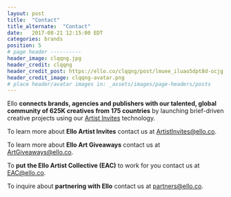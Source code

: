 ```yaml
---
layout: post
title:  "Contact"
title_alternate:  "Contact"
date:   2017-08-21 12:15:00 EDT
categories: brands
position: 5
# page header ----------
header_image: clqqng.jpg
header_credit: clqqng
header_credit_post: https://ello.co/clqqng/post/lmuee_iluao5dpt8d-ocjg
header_credit_image: clqqng-avatar.png
# place header/avatar images in: _assets/images/page-headers/posts
---
```


Ello **connects brands, agencies and publishers with our talented, global community of 625K creatives from 175 countries** by launching brief-driven creative projects using our [Artist Invites](https://ello.co/artist-invites) technology.

To learn more about **Ello Artist Invites** contact us at ArtistInvites@ello.co.

To learn more about **Ello Art Giveaways** contact us at ArtGiveaways@ello.co.

To **put the Ello Artist Collective (EAC)** to work for you contact us at EAC@ello.co.

To inquire about **partnering with Ello** contact us at partners@ello.co.
